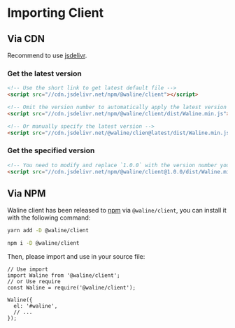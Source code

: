 # Importing Client

## Via CDN

Recommend to use [jsdelivr](https://cdn.jsdelivr.net/npm/@waline/client/).

### Get the latest version

```html
<!-- Use the short link to get latest default file -->
<script src="//cdn.jsdelivr.net/npm/@waline/client"></script>

<!-- Omit the version number to automatically apply the latest version -->
<script src="//cdn.jsdelivr.net/npm/@waline/client/dist/Waline.min.js"></script>

<!-- Or manually specify the latest version -->
<script src="//cdn.jsdelivr.net/@waline/clien@latest/dist/Waline.min.js"></script>
```

### Get the specified version

```html
<!-- You need to modify and replace `1.0.0` with the version number you want -->
<script src="//cdn.jsdelivr.net/npm/@waline/client@1.0.0/dist/Waline.min.js"></script>
```

## Via NPM

Waline client has been released to [npm](https://www.npmjs.com/package/@waline/client) via `@waline/client`, you can install it with the following command:

<CodeGroup>
<CodeGroupItem title="yarn">

```bash
yarn add -D @waline/client
```

</CodeGroupItem>

<CodeGroupItem title="npm">

```bash
npm i -D @waline/client
```

</CodeGroupItem>
</CodeGroup>

Then, please import and use in your source file:

```js:line-numbers
// Use import
import Waline from '@waline/client';
// or Use require
const Waline = require('@waline/client');

Waline({
  el: '#waline',
  // ...
});
```
